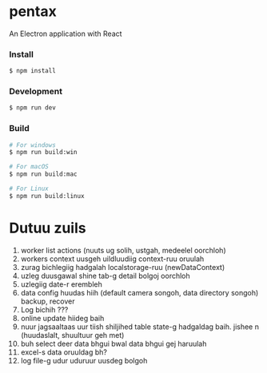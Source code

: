# pentax

An Electron application with React

### Install

```bash
$ npm install
```

### Development

```bash
$ npm run dev
```

### Build

```bash
# For windows
$ npm run build:win

# For macOS
$ npm run build:mac

# For Linux
$ npm run build:linux
```

# Dutuu zuils

1. worker list actions (nuuts ug solih, ustgah, medeelel oorchloh)
2. workers context uusgeh uildluudiig context-ruu oruulah
3. zurag bichlegiig hadgalah localstorage-ruu (newDataContext)
4. uzleg duusgawal shine tab-g detail bolgoj oorchloh
5. uzlegiig date-r erembleh
6. data config huudas hiih (default camera songoh, data directory songoh) backup, recover
7. Log bichih ???
8. online update hiideg baih
9. nuur jagsaaltaas uur tiish shiljihed table state-g hadgaldag baih. jishee n (huudaslalt, shuultuur geh met)
10. buh select deer data bhgui bwal data bhgui gej haruulah
11. excel-s data oruuldag bh?
12. log file-g udur uduruur uusdeg bolgoh
